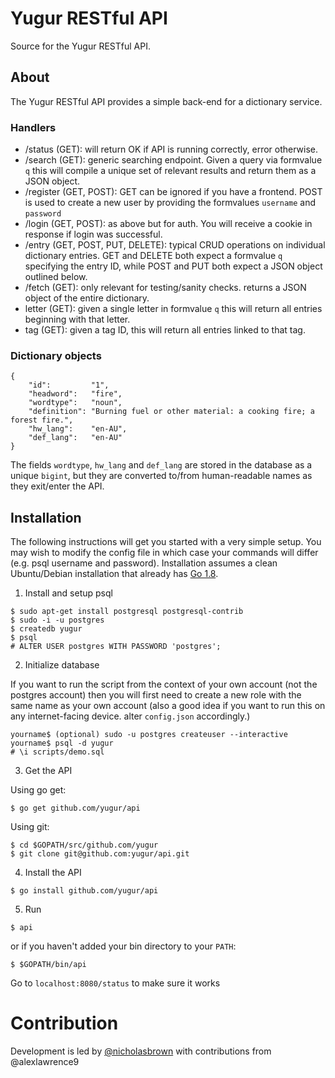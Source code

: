 # Yugur RESTful API
Source for the Yugur RESTful API.

## About
The Yugur RESTful API provides a simple back-end for a dictionary service. 

### Handlers
- /status (GET): will return OK if API is running correctly, error otherwise.
- /search (GET): generic searching endpoint. Given a query via formvalue `q` this will compile a unique set of relevant results and return them as a JSON object. 
- /register (GET, POST): GET can be ignored if you have a frontend. POST is used to create a new user by providing the formvalues `username` and `password`
- /login (GET, POST): as above but for auth. You will receive a cookie in response if login was successful.
- /entry (GET, POST, PUT, DELETE): typical CRUD operations on individual dictionary entries. GET and DELETE both expect a formvalue `q` specifying the entry ID, while POST and PUT both expect a JSON object outlined below.
- /fetch (GET): only relevant for testing/sanity checks. returns a JSON object of the entire dictionary.
- letter (GET): given a single letter in formvalue `q` this will return all entries beginning with that letter.
- tag (GET): given a tag ID, this will return all entries linked to that tag.

### Dictionary objects
```
{
	"id":         "1",
	"headword":   "fire",
	"wordtype":   "noun",
	"definition": "Burning fuel or other material: a cooking fire; a forest fire.",
	"hw_lang":    "en-AU",
	"def_lang":   "en-AU"
}
```
The fields `wordtype`, `hw_lang` and `def_lang` are stored in the database as a unique `bigint`, but they are converted to/from human-readable names as they exit/enter the API.


## Installation
The following instructions will get you started with a very simple setup. You may wish to modify the config file in which case your commands will differ (e.g. psql username and password). Installation assumes a clean Ubuntu/Debian installation that already has [Go 1.8](https://golang.org/dl/). 

1. Install and setup psql
```
$ sudo apt-get install postgresql postgresql-contrib
$ sudo -i -u postgres
$ createdb yugur
$ psql
# ALTER USER postgres WITH PASSWORD 'postgres';
```

2. Initialize database

If you want to run the script from the context of your own account (not the postgres account) then you will first need to create a new role with the same name as your own account (also a good idea if you want to run this on any internet-facing device. alter `config.json` accordingly.)
```
yourname$ (optional) sudo -u postgres createuser --interactive
yourname$ psql -d yugur
# \i scripts/demo.sql
```

3. Get the API

Using go get:
```
$ go get github.com/yugur/api
```

Using git:
```
$ cd $GOPATH/src/github.com/yugur
$ git clone git@github.com:yugur/api.git
```

4. Install the API
```
$ go install github.com/yugur/api
```

5. Run
```
$ api
```
or if you haven't added your bin directory to your `PATH`:
```
$ $GOPATH/bin/api
```

Go to `localhost:8080/status` to make sure it works

# Contribution
Development is led by [@nicholasbrown](https://github.com/nicholasbrown) with contributions from @alexlawrence9
